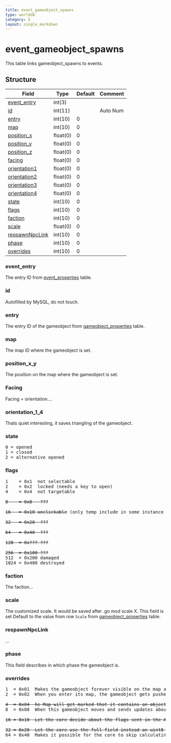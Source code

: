 ```yaml
---
title: event_gameobject_spawns
type: worlddb
category: E
layout: single_markdown
---
```


# event_gameobject_spawns
This table links gameobject_spawns to events.

## Structure

Field                                                                                                     | Type     | Default | Comment 
--------------------------------------------------------------------------------------------------------- | -------- | ------- | --------
[event_entry](#event_entry)             | int(3)   |        
[id](#id)                               | int(11)  |         | Auto Num
[entry](#entry)                         | int(10)  | 0       |         
[map](#map)                             | int(10)  | 0       |         
[position_x](#position_x_y)             | float(0) | 0       |         
[position_y](#position_x_y)             | float(0) | 0       |         
[position_z](#position_x_y)             | float(0) | 0       |         
[facing](#facing)                       | float(0) | 0       |         
[orientation1](#orientation_1_4)        | float(0) | 0       |         
[orientation2](#orientation_1_4)        | float(0) | 0       |         
[orientation3](#orientation_1_4)        | float(0) | 0       |         
[orientation4](#orientation_1_4)        | float(0) | 0       |         
[state](#state)                         | int(10)  | 0       |         
[flags](#flags)                         | int(10)  | 0       |         
[faction](#faction)                     | int(10)  | 0       |         
[scale](#scale)                         | float(0) | 0       |         
[respawnNpcLink](#respawnNpcLink)       | int(10)  | 0       |         
[phase](#phase)                         | int(10)  | 0       |         
[overrides](#overrides)                 | int(10)  | 0       |         

### event_entry

The entry ID from [event_properties](/Wiki/database/world/event_properties/ "Event properties") table.

### id

Autofilled by MySQL, do not touch.

### entry

The entry ID of the gameobject from [gameobject_properties](/Wiki/database/world/gameobject_properties/ "Gameobject properties") table.

### map

The map ID where the gameobject is set.

### position_x_y

The position on the map where the gameobject is set.

### Facing

Facing = orientation....

### orientation_1_4

Thats quiet interesting, it saves triangling of the gameobject.

### state

<pre>
0 = opened
1 = closed
2 = alternative opened
</pre>

### flags

<pre>
1    = 0x1  not selectable
2    = 0x2  locked (needs a key to open)
4    = 0x4  not targetable

<strike>8    = 0x8  &nbsp;???</strike>

<strike>16   = 0x10 unclickable</strike> (only temp include in some instance scripts, not implemented yet)

<strike>32   = 0x20 &nbsp;???</strike>

<strike>64   = 0x40 &nbsp;???</strike>

<strike>128  = 0x???&nbsp;???</strike>

<strike>256  = 0x100&nbsp;???</strike>
512  = 0x200 damaged
1024 = 0x400 destroyed
</pre>

### faction

The faction...

### scale

The customized scale. It would be saved after .go mod scale X. This field is set Default to the value from row `Scale` from [gameobject_properties](/Wiki/database/world/gameobject_properties/ "Gameobject properties") table.

### respawnNpcLink

...

### phase

This field describes in which phase the gameobject is.

### overrides

<pre>
1  = 0x01  Makes the gameobject forever visible on the map after you saw it at least once.
2  = 0x02  When you enter its map, the gameobject gets pushed to you no matter how far it is (but only for players).

<strike>4  = 0x04  he Map will get marked that it contains an object like this.</strike>
8  = 0x08  When this gameobject moves and sends updates about it's position, do so in the second range - MapMgr::ChangeObjectLocation, +/- 6 units wide instead of +/- 1.

<strike>16 = 0x10  Let the core decide about the flags sent in the A9 - example: 252 instead of 352 for Deeprun Tram.</strike>

<strike>32 = 0x20  Let the core use the full field instead an uint8 in GAMEOBJECT_BYTES_1, if the database creator knows what to do with it.</strike>
64 = 0x40  Makes it possible for the core to skip calculating these fields and use whatever was specified in the spawn.
</pre>